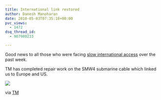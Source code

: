 ```yaml
---
title: International link restored
author: Danesh Manoharan
date: 2010-05-03T07:35:18+00:00
pvc_views:
  - 1472
dsq_thread_id:
  - 907980233

---
```

Good news to all those who were facing [slow international access][1] over the past week.

TM has completed repair work on the SMW4 submarine cable which linked us to Europe and US.

![](/wp-content/uploads/2010/05/tm-smw4-repair-449x277.png)

via [TM][2]

 [1]: /posts/malaysians-experiencing-slow-internet-access/
 [2]: http://www.tm.com.my/about-tm/media-centre/announcements/Pages/COMPLETIONOFCABLEWORKSONSMW4.aspx